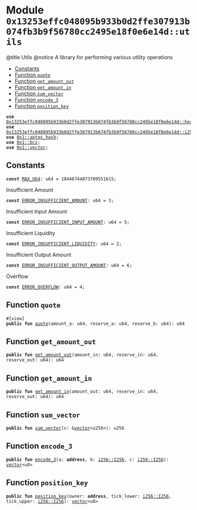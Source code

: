 
<a id="0x13253effc048095b933b0d2ffe307913b074fb3b9f56780cc2495e18f0e6e14d_utils"></a>

# Module `0x13253effc048095b933b0d2ffe307913b074fb3b9f56780cc2495e18f0e6e14d::utils`

@title Utils
@notice A library for performing various utility operations


-  [Constants](#@Constants_0)
-  [Function `quote`](#0x13253effc048095b933b0d2ffe307913b074fb3b9f56780cc2495e18f0e6e14d_utils_quote)
-  [Function `get_amount_out`](#0x13253effc048095b933b0d2ffe307913b074fb3b9f56780cc2495e18f0e6e14d_utils_get_amount_out)
-  [Function `get_amount_in`](#0x13253effc048095b933b0d2ffe307913b074fb3b9f56780cc2495e18f0e6e14d_utils_get_amount_in)
-  [Function `sum_vector`](#0x13253effc048095b933b0d2ffe307913b074fb3b9f56780cc2495e18f0e6e14d_utils_sum_vector)
-  [Function `encode_3`](#0x13253effc048095b933b0d2ffe307913b074fb3b9f56780cc2495e18f0e6e14d_utils_encode_3)
-  [Function `position_key`](#0x13253effc048095b933b0d2ffe307913b074fb3b9f56780cc2495e18f0e6e14d_utils_position_key)


<pre><code><b>use</b> <a href="hex.md#0x13253effc048095b933b0d2ffe307913b074fb3b9f56780cc2495e18f0e6e14d_hex">0x13253effc048095b933b0d2ffe307913b074fb3b9f56780cc2495e18f0e6e14d::hex</a>;
<b>use</b> <a href="i256.md#0x13253effc048095b933b0d2ffe307913b074fb3b9f56780cc2495e18f0e6e14d_i256">0x13253effc048095b933b0d2ffe307913b074fb3b9f56780cc2495e18f0e6e14d::i256</a>;
<b>use</b> <a href="">0x1::aptos_hash</a>;
<b>use</b> <a href="">0x1::bcs</a>;
<b>use</b> <a href="">0x1::vector</a>;
</code></pre>



<a id="@Constants_0"></a>

## Constants


<a id="0x13253effc048095b933b0d2ffe307913b074fb3b9f56780cc2495e18f0e6e14d_utils_MAX_U64"></a>



<pre><code><b>const</b> <a href="utils.md#0x13253effc048095b933b0d2ffe307913b074fb3b9f56780cc2495e18f0e6e14d_utils_MAX_U64">MAX_U64</a>: u64 = 18446744073709551615;
</code></pre>



<a id="0x13253effc048095b933b0d2ffe307913b074fb3b9f56780cc2495e18f0e6e14d_utils_ERROR_INSUFFICIENT_AMOUNT"></a>

Insufficient Amount


<pre><code><b>const</b> <a href="utils.md#0x13253effc048095b933b0d2ffe307913b074fb3b9f56780cc2495e18f0e6e14d_utils_ERROR_INSUFFICIENT_AMOUNT">ERROR_INSUFFICIENT_AMOUNT</a>: u64 = 3;
</code></pre>



<a id="0x13253effc048095b933b0d2ffe307913b074fb3b9f56780cc2495e18f0e6e14d_utils_ERROR_INSUFFICIENT_INPUT_AMOUNT"></a>

Insufficient Input Amount


<pre><code><b>const</b> <a href="utils.md#0x13253effc048095b933b0d2ffe307913b074fb3b9f56780cc2495e18f0e6e14d_utils_ERROR_INSUFFICIENT_INPUT_AMOUNT">ERROR_INSUFFICIENT_INPUT_AMOUNT</a>: u64 = 5;
</code></pre>



<a id="0x13253effc048095b933b0d2ffe307913b074fb3b9f56780cc2495e18f0e6e14d_utils_ERROR_INSUFFICIENT_LIQUIDITY"></a>

Insufficient Liquidity


<pre><code><b>const</b> <a href="utils.md#0x13253effc048095b933b0d2ffe307913b074fb3b9f56780cc2495e18f0e6e14d_utils_ERROR_INSUFFICIENT_LIQUIDITY">ERROR_INSUFFICIENT_LIQUIDITY</a>: u64 = 2;
</code></pre>



<a id="0x13253effc048095b933b0d2ffe307913b074fb3b9f56780cc2495e18f0e6e14d_utils_ERROR_INSUFFICIENT_OUTPUT_AMOUNT"></a>

Insufficient Output Amount


<pre><code><b>const</b> <a href="utils.md#0x13253effc048095b933b0d2ffe307913b074fb3b9f56780cc2495e18f0e6e14d_utils_ERROR_INSUFFICIENT_OUTPUT_AMOUNT">ERROR_INSUFFICIENT_OUTPUT_AMOUNT</a>: u64 = 6;
</code></pre>



<a id="0x13253effc048095b933b0d2ffe307913b074fb3b9f56780cc2495e18f0e6e14d_utils_ERROR_OVERFLOW"></a>

Overflow


<pre><code><b>const</b> <a href="utils.md#0x13253effc048095b933b0d2ffe307913b074fb3b9f56780cc2495e18f0e6e14d_utils_ERROR_OVERFLOW">ERROR_OVERFLOW</a>: u64 = 4;
</code></pre>



<a id="0x13253effc048095b933b0d2ffe307913b074fb3b9f56780cc2495e18f0e6e14d_utils_quote"></a>

## Function `quote`



<pre><code>#[view]
<b>public</b> <b>fun</b> <a href="utils.md#0x13253effc048095b933b0d2ffe307913b074fb3b9f56780cc2495e18f0e6e14d_utils_quote">quote</a>(amount_a: u64, reserve_a: u64, reserve_b: u64): u64
</code></pre>



<a id="0x13253effc048095b933b0d2ffe307913b074fb3b9f56780cc2495e18f0e6e14d_utils_get_amount_out"></a>

## Function `get_amount_out`



<pre><code><b>public</b> <b>fun</b> <a href="utils.md#0x13253effc048095b933b0d2ffe307913b074fb3b9f56780cc2495e18f0e6e14d_utils_get_amount_out">get_amount_out</a>(amount_in: u64, reserve_in: u64, reserve_out: u64): u64
</code></pre>



<a id="0x13253effc048095b933b0d2ffe307913b074fb3b9f56780cc2495e18f0e6e14d_utils_get_amount_in"></a>

## Function `get_amount_in`



<pre><code><b>public</b> <b>fun</b> <a href="utils.md#0x13253effc048095b933b0d2ffe307913b074fb3b9f56780cc2495e18f0e6e14d_utils_get_amount_in">get_amount_in</a>(amount_out: u64, reserve_in: u64, reserve_out: u64): u64
</code></pre>



<a id="0x13253effc048095b933b0d2ffe307913b074fb3b9f56780cc2495e18f0e6e14d_utils_sum_vector"></a>

## Function `sum_vector`



<pre><code><b>public</b> <b>fun</b> <a href="utils.md#0x13253effc048095b933b0d2ffe307913b074fb3b9f56780cc2495e18f0e6e14d_utils_sum_vector">sum_vector</a>(v: &<a href="">vector</a>&lt;u256&gt;): u256
</code></pre>



<a id="0x13253effc048095b933b0d2ffe307913b074fb3b9f56780cc2495e18f0e6e14d_utils_encode_3"></a>

## Function `encode_3`



<pre><code><b>public</b> <b>fun</b> <a href="utils.md#0x13253effc048095b933b0d2ffe307913b074fb3b9f56780cc2495e18f0e6e14d_utils_encode_3">encode_3</a>(a: <b>address</b>, b: <a href="i256.md#0x13253effc048095b933b0d2ffe307913b074fb3b9f56780cc2495e18f0e6e14d_i256_I256">i256::I256</a>, c: <a href="i256.md#0x13253effc048095b933b0d2ffe307913b074fb3b9f56780cc2495e18f0e6e14d_i256_I256">i256::I256</a>): <a href="">vector</a>&lt;u8&gt;
</code></pre>



<a id="0x13253effc048095b933b0d2ffe307913b074fb3b9f56780cc2495e18f0e6e14d_utils_position_key"></a>

## Function `position_key`



<pre><code><b>public</b> <b>fun</b> <a href="utils.md#0x13253effc048095b933b0d2ffe307913b074fb3b9f56780cc2495e18f0e6e14d_utils_position_key">position_key</a>(owner: <b>address</b>, tick_lower: <a href="i256.md#0x13253effc048095b933b0d2ffe307913b074fb3b9f56780cc2495e18f0e6e14d_i256_I256">i256::I256</a>, tick_upper: <a href="i256.md#0x13253effc048095b933b0d2ffe307913b074fb3b9f56780cc2495e18f0e6e14d_i256_I256">i256::I256</a>): <a href="">vector</a>&lt;u8&gt;
</code></pre>
